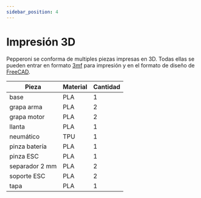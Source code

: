 ```yaml
---
sidebar_position: 4
---
```


# Impresión 3D

Pepperoni se conforma de multiples piezas impresas en 3D. Todas ellas se pueden entrar en formato [3mf](https://github.com/kikeelectronico/pepperoni/tree/main/3d-model/3mf) para impresión y en el formato de diseño de [FreeCAD](https://github.com/kikeelectronico/pepperoni/tree/main/3d-model/design).


| Pieza | Material | Cantidad |
| - | - | - |
| base |  PLA | 1 |
| grapa arma |  PLA | 2 |
| grapa motor |  PLA | 2 |
| llanta |  PLA | 1 |
| neumático |  TPU | 1 |
| pinza batería |  PLA | 1 |
| pinza ESC |  PLA | 1 |
| separador 2 mm |  PLA | 2 |
| soporte ESC |  PLA | 2 |
| tapa |  PLA | 1 |